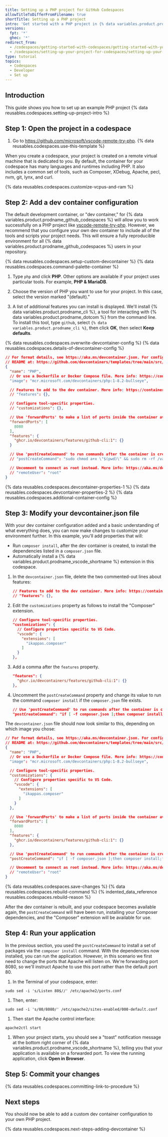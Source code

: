 ```yaml
---
title: Setting up a PHP project for GitHub Codespaces
allowTitleToDifferFromFilename: true
shortTitle: Setting up a PHP project
intro: 'Get started with a PHP project in {% data variables.product.prodname_github_codespaces %} by creating a custom dev container configuration.'
versions:
  fpt: '*'
  ghec: '*'
redirect_from:
  - /codespaces/getting-started-with-codespaces/getting-started-with-your-php-project-in-codespaces
  - /codespaces/setting-up-your-project-for-codespaces/setting-up-your-php-project-for-codespaces
type: tutorial
topics:
  - Codespaces
  - Developer
  - Set up
---
```


## Introduction

This guide shows you how to set up an example PHP project {% data reusables.codespaces.setting-up-project-intro %}

## Step 1: Open the project in a codespace

1. Go to https://github.com/microsoft/vscode-remote-try-php.
{% data reusables.codespaces.use-this-template %}

When you create a codespace, your project is created on a remote virtual machine that is dedicated to you. By default, the container for your codespace has many languages and runtimes including PHP. It also includes a common set of tools, such as Composer, XDebug, Apache, pecl, nvm, git, lynx, and curl.

{% data reusables.codespaces.customize-vcpus-and-ram %}

## Step 2: Add a dev container configuration

The default development container, or "dev container," for {% data variables.product.prodname_github_codespaces %} will allow you to work successfully on a PHP project like [vscode-remote-try-php](https://github.com/microsoft/vscode-remote-try-php). However, we recommend that you configure your own dev container to include all of the tools and scripts your project needs. This will ensure a fully reproducible environment for all {% data variables.product.prodname_github_codespaces %} users in your repository.

{% data reusables.codespaces.setup-custom-devcontainer %}
{% data reusables.codespaces.command-palette-container %}

1. Type `php` and click **PHP**. Other options are available if your project uses particular tools. For example, **PHP & MariaDB**.

1. Choose the version of PHP you want to use for your project. In this case, select the version marked "(default)."

1. A list of additional features you can install is displayed. We'll install {% data variables.product.prodname_cli %}, a tool for interacting with {% data variables.product.prodname_dotcom %} from the command line. To install this tool, type `github`, select `{% data variables.product.prodname_cli %}`, then click **OK**, then select **Keep defaults**.

{% data reusables.codespaces.overwrite-devcontainer-config %}
{% data reusables.codespaces.details-of-devcontainer-config %}

```json
// For format details, see https://aka.ms/devcontainer.json. For config options, see the
// README at: https://github.com/devcontainers/templates/tree/main/src/php
{
  "name": "PHP",
  // Or use a Dockerfile or Docker Compose file. More info: https://containers.dev/guide/dockerfile
  "image": "mcr.microsoft.com/devcontainers/php:1-8.2-bullseye",

  // Features to add to the dev container. More info: https://containers.dev/features.
  // "features": {},

  // Configure tool-specific properties.
  // "customizations": {},

  // Use 'forwardPorts' to make a list of ports inside the container available locally.
  "forwardPorts": [
    8080
  ],
  "features": {
    "ghcr.io/devcontainers/features/github-cli:1": {}
  }

  // Use 'postCreateCommand' to run commands after the container is created.
  // "postCreateCommand": "sudo chmod a+x \"$(pwd)\" && sudo rm -rf /var/www/html && sudo ln -s \"$(pwd)\" /var/www/html"

  // Uncomment to connect as root instead. More info: https://aka.ms/dev-containers-non-root.
  // "remoteUser": "root"
}
```

{% data reusables.codespaces.devcontainer-properties-1 %}
{% data reusables.codespaces.devcontainer-properties-2 %}
{% data reusables.codespaces.additional-container-config %}

## Step 3: Modify your devcontainer.json file

With your dev container configuration added and a basic understanding of what everything does, you can now make changes to customize your environment further. In this example, you'll add properties that will:

* Run `composer install`, after the dev container is created, to install the dependencies listed in a `composer.json` file.
* Automatically install a {% data variables.product.prodname_vscode_shortname %} extension in this codespace.

1. In the `devcontainer.json` file, delete the two commented-out lines about features:

   ```json
   // Features to add to the dev container. More info: https://containers.dev/features.
   // "features": {},
   ```

1. Edit the `customizations` property as follows to install the "Composer" extension.

   ```json copy
   // Configure tool-specific properties.
   "customizations": {
     // Configure properties specific to VS Code.
     "vscode": {
       "extensions": [
         "ikappas.composer"
       ]
     }
   },
   ```

1. Add a comma after the `features` property.

   ```json
   "features": {
     "ghcr.io/devcontainers/features/github-cli:1": {}
   },
   ```

1. Uncomment the `postCreateCommand` property and change its value to run the command `composer install` if the `composer.json` file exists.

   ```json copy
   // Use 'postCreateCommand' to run commands after the container is created.
   "postCreateCommand": "if [ -f composer.json ];then composer install;fi"
   ```

  The `devcontainer.json` file should now look similar to this, depending on which image you chose:

   ```json
   // For format details, see https://aka.ms/devcontainer.json. For config options, see the
   // README at: https://github.com/devcontainers/templates/tree/main/src/php
   {
     "name": "PHP",
     // Or use a Dockerfile or Docker Compose file. More info: https://containers.dev/guide/dockerfile
     "image": "mcr.microsoft.com/devcontainers/php:1-8.2-bullseye",

     // Configure tool-specific properties.
     "customizations": {
       // Configure properties specific to VS Code.
       "vscode": {
         "extensions": [
           "ikappas.composer"
         ]
       }
     },

     // Use 'forwardPorts' to make a list of ports inside the container available locally.
     "forwardPorts": [
       8080
     ],
     "features": {
       "ghcr.io/devcontainers/features/github-cli:1": {}
     },

     // Use 'postCreateCommand' to run commands after the container is created.
     "postCreateCommand": "if [ -f composer.json ];then composer install;fi"

     // Uncomment to connect as root instead. More info: https://aka.ms/dev-containers-non-root.
     // "remoteUser": "root"
   }
   ```

{% data reusables.codespaces.save-changes %}
{% data reusables.codespaces.rebuild-command %}
{% indented_data_reference reusables.codespaces.rebuild-reason %}

   After the dev container is rebuilt, and your codespace becomes available again, the `postCreateCommand` will have been run, installing your Composer dependencies, and the "Composer" extension will be available for use.

## Step 4: Run your application

In the previous section, you used the `postCreateCommand` to install a set of packages via the `composer install` command. With the dependencies now installed, you can run the application. However, in this scenario we first need to change the ports that Apache will listen on. We're forwarding port 8080, so we'll instruct Apache to use this port rather than the default port 80.

1. In the Terminal of your codespace, enter:

```shell
sudo sed -i 's/Listen 80$//' /etc/apache2/ports.conf
```

1. Then, enter:

```shell
sudo sed -i 's/80/8080/' /etc/apache2/sites-enabled/000-default.conf
```

1. Then start the Apache control interface:

```shell
apache2ctl start
```

1. When your project starts, you should see a "toast" notification message at the bottom right corner of {% data variables.product.prodname_vscode_shortname %}, telling you that your application is available on a forwarded port. To view the running application, click **Open in Browser**.

## Step 5: Commit your changes

{% data reusables.codespaces.committing-link-to-procedure %}

## Next steps

You should now be able to add a custom dev container configuration to your own PHP project.

{% data reusables.codespaces.next-steps-adding-devcontainer %}
